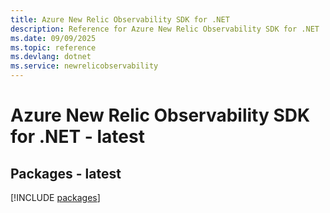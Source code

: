 ```yaml
---
title: Azure New Relic Observability SDK for .NET
description: Reference for Azure New Relic Observability SDK for .NET
ms.date: 09/09/2025
ms.topic: reference
ms.devlang: dotnet
ms.service: newrelicobservability
---
```

# Azure New Relic Observability SDK for .NET - latest
## Packages - latest
[!INCLUDE [packages](new-relic-observability-index.md)]